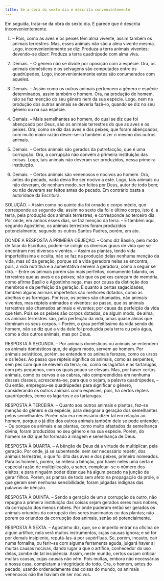 ```yaml
---
title: Se a obra do sexto dia é descrita convenientemente
---
```


Em seguida, trata–se da obra do sexto dia. E parece que é descrita inconvenientemente.  

1. – Pois, como as aves e os peixes têm alma vivente, assim também os animais terrestres. Mas, esses animais não são a alma vivente mesma. Logo, inconvenientemente se diz: Produza a terra animais viventes; devendo–se dizer: Produza a terra quadrúpede com alma viva.  

2. Demais. – O gênero não se divide por oposição com a espécie. Ora, os animais domésticos e os selvagens são computados entre os quadrúpedes, Logo, inconvenientemente estes são conumerados com aqueles.  

3. Demais. – Assim como os outros animais pertencem a gênero e espécie determinados, assim também o homem. Ora, na produção do homem, não se faz menção do seu gênero nem da sua espécie. Logo, nem na produção dos outros animais se deveria fazê–lo, quando se diz no seu género ou na sua espécie.  

4. Demais. – Mais semelhantes ao homem, do qual se diz que foi abençoado por Deus, são os animais terrestres do que as aves e os peixes. Ora, como se diz das aves e dos peixes, que foram abençoados, com muito maior razão dever–se–ia também dizer o mesmo dos outros animais.  

5. Demais. – Certos animais são gerados da putrefacção, que é uma corrupção. Ora, a corrupção não convém à primeira instituição das coisas. Logo, tais animais não deveram ser produzidos, nessa primeira instituição.  

6. Demais. – Certos animais são venenosos e nocivos ao homem. Ora, antes do pecado, nada devia lhe ser nocivo a este. Logo, tais animais ou não deveram, de nenhum modo, ser feitos por Deus, autor de todo bem; ou não deveram ser feitos antes do pecado.  Em contrário basta a autoridade da Escritura.  

SOLUÇÃO. – Assim como no quinto dia foi ornado o corpo médio, que corresponde ao segundo dia; assim no sexto dia foi o último corpo, isto é, a terra, pela produção dos animais terrestres, e corresponde ao terceiro dia. Por onde, em ambos esses dias, se faz menção da terra. – E também aqui, segundo Agostinho, os animais terrestres foram produzidos potencialmente; segundo os outros Santos Padres, porém, em ato.  

DONDE A RESPOSTA À PRIMEIRA OBJEÇÃO. – Como diz Basílio, pelo modo de falar da Escritura, podem–se coligir os diversos graus de vida que se encontram nos diversos viventes. – Assim as plantas, tendo vida imperfeitíssima e oculta, não se faz na produção delas nenhuma menção da vida, mas só da geração, porque só a vida geradora nelas se encontra; pois, a vida nutritiva e a aumentativa servem à geradora, como a seguir se dirá. – Entre os animais porém são mais perfeitos, comumente falando, os terrestres que as aves e os peixes; não que os peixes careçam de memória, como afirma Basílio e Agostinho nega, mas por causa da distinção dos membros e da perfeição da geração. E quanto a certas sagacidades, também alguns animais imperfeitos são melhores dotados, como as abelhas e as formigas. Por isso, os peixes são chamados, não animais viventes, mas répteis animados e viventes: ao passo, que os animais terrestres são chamados animais e viventes; por causa da perfeição da vida que têm. Pois se os peixes são corpos dotados, de algum modo, de alma, os animais terrestres são, pela perfeição da vida, umas quase almas que dominam os seus corpos. – Porém, o grau perfeitíssimo da vida sendo do homem, não se diz que a vida dele foi produzida pela terra ou pela água, como a dos outros animais, mas por Deus.  

RESPOSTA À SEGUNDA. – Por animais domésticos ou animais se entendem os animais domésticos que, de algum modo, servem ao homem. Por animais selváticos, porém, se entendem os animais ferozes, como os ursos e os leões. Ao passo que répteis significa os animais, como as serpentes, sem pés com que se elevem da terra; ou, como os lagartos e as tartarugas, com pés pequenos, com os quais pouco se elevam. Mas, por haver certos animais, como os cervos e as cabras, não compreendidos em nenhuma dessas classes, acrescenta–se, para que o sejam, a palavra quadrúpedes, – Ou então, empregou–se quadrúpedes para significar o gênero, considerando os outros animais como espécies; pois, há certos répteis quadrúpedes, como os lagartos e as tartarugas.  

RESPOSTA À TERCEIRA. – Quanto aos outros animais e plantas, fez–se menção do gênero e da espécie, para designar a geração dos semelhantes pelos semelhantes. Porém não era necessário dizer tal em relação ao homem, porque o já dito dos outros animais também dele se pode entender. – Ou porque os animais e as plantas, como muito afastados da semelhança divina, foram produzidos no seu gênero e na sua espécie. Porém, do homem se diz que foi formado à imagem e semelhança de Deus.  

RESPOSTA À QUARTA. – A bênção de Deus dá a virtude de multiplicar, pela geração. Por onde, já se subentende, sem ser necessário repetir, dos animais terrestres, o que foi dito das aves e dos peixes, primeiro nomeados. Para os homens, porém, se reitera a bênção, por haver neles uma certa e especial razão de multiplicação, a saber, completar–se o número dos eleitos; e para ninguém poder dizer que há algum pecado na junção de gerar filhos. Porém, as plantas de todo sem afeto na propagação da prole, e que geram sem nenhuma sensibilidade, foram julgadas indignas das palavras de bênção.  

RESPOSTA À QUINTA. – Sendo a geração de um a corrupção de outro, não repugna à primeira instituição das coisas sejam gerados seres mais nobres, da corrupção dos menos nobres. Por onde puderam então ser gerados os animais oriundos da corrupção dos seres inanimados ou das plantas; não porem os oriundos da corrupção dos animais, senão só potencialmente.  

RESPOSTA À SEXTA. – Agostinho diz, que, se o imperito entrar na oficina de algum artífice, nela verá muitos instrumentos, cujas causas ignora; e se for por demais insipiente, reputá–las–á por supérfluas. Se, porém, incauto, cair numa fornalha, ou ferir–se com alguma ferramenta aguda, julgará haver ai muitas causas nocivas, dando lugar a que o artífice, conhecedor do uso delas, zombe de tal insipiência. Assim, neste mundo, certos ousam criticar multas causas, cujas causas não vêm. Pois multas, embora não necessárias à nossa casa, completam a integridade do todo. Ora, o homem, antes do pecado, usando ordenadamente das coisas do mundo, os animais venenosos não lhe haviam de ser nocivos.